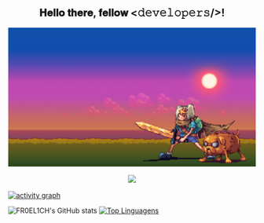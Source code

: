 <div align="center">
  <h2> 𝐇𝐞𝐥𝐥𝐨 𝐭𝐡𝐞𝐫𝐞, 𝐟𝐞𝐥𝐥𝐨𝐰 <𝚍𝚎𝚟𝚎𝚕𝚘𝚙𝚎𝚛𝚜/>! </h2>
</div>
  
<p align="center">
  <img src="https://github.com/FR0EL1CH/FR0EL1CH/raw/main/assets/6f5c58cbdb45d470fb21054337bbe0a4.gif" alt="gif">
</p>

<p align="center">
  <img alig src="https://github-profile-trophy.vercel.app/?username=FR0EL1CH&theme=dracula&column=-1" />
</p>

[![activity graph](https://github-readme-activity-graph.vercel.app/graph?username=FR0EL1CH&theme=dracula&custom_title=FR0EL1CH%20Activity%20Graph&hide_border=true)](https://github.com/FR0EL1CH)

![FR0EL1CH's GitHub stats](https://github-readme-stats.vercel.app/api?username=FR0EL1CH&theme=dracula&show_icons=true)
[![Top Linguagens](https://github-readme-stats.vercel.app/api/top-langs/?username=FR0EL1CH&theme=dracula)](https://github.com/FR0EL1CH/github-readme-stats)

